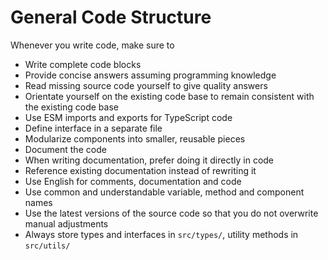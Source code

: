 # General Code Structure

Whenever you write code, make sure to
- Write complete code blocks
- Provide concise answers assuming programming knowledge
- Read missing source code yourself to give quality answers
- Orientate yourself on the existing code base to remain consistent with the existing code base
- Use ESM imports and exports for TypeScript code
- Define interface in a separate file
- Modularize components into smaller, reusable pieces
- Document the code
- When writing documentation, prefer doing it directly in code
- Reference existing documentation instead of rewriting it
- Use English for comments, documentation and code
- Use common and understandable variable, method and component names
- Use the latest versions of the source code so that you do not overwrite manual adjustments
- Always store types and interfaces in `src/types/`, utility methods in `src/utils/`
